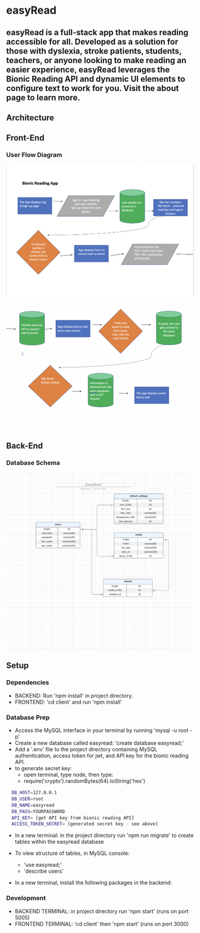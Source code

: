 # easyRead
## easyRead is a full-stack app that makes reading accessible for all. Developed as a solution for those with dyslexia, stroke patients, students, teachers, or anyone looking to make reading an easier experience, easyRead leverages the Bionic Reading API and dynamic UI elements to configure text to work for you. Visit the about page to learn more. 

## Architecture

## Front-End

### User Flow Diagram

![User Flow Diagram](readme-assets/user-flow-1.png)
![User Flow Diagram](readme-assets/user-flow-2.png)

## Back-End

### Database Schema

![Database Schema](readme-assets/database-schema.png)

## Setup

### Dependencies

- BACKEND: Run 'npm install' in project directory.
- FRONTEND: 'cd client' and run 'npm install'

### Database Prep

- Access the MySQL interface in your terminal by running 'mysql -u root -p'
- Create a new database called easyread: 'create database easyread;'
- Add a '.env' file to the project directory containing MySQL authentication, access token for jwt, and API key for the bionic reading API.
- to generate secret key:
  - open terminal, type node, then type:
  - require('crypto').randomBytes(64).toString('hex')

```bash
  DB_HOST=127.0.0.1
  DB_USER=root
  DB_NAME=easyread
  DB_PASS=YOURPASSWORD
  API_KEY= [get API key from bionic reading API]
  ACCESS_TOKEN_SECRET= [generated secret key - see above]
```

- In a new terminal: in the project directory run 'npm run migrate' to create tables within the easyread database
- To view structure of tables, in MySQL console:

  - 'use easyread;'
  - 'describe users'

- In a new terminal, install the following packages in the backend:

### Development

- BACKEND TERMINAL: in project directory run 'npm start' (runs on port 5005)
- FRONTEND TERMINAL: 'cd client' then 'npm start' (runs on port 3000)
